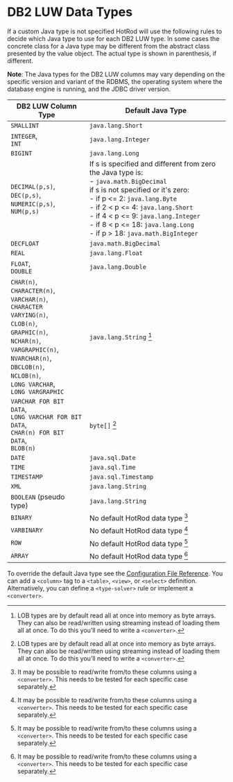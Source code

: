 # DB2 LUW Data Types

If a custom Java type is not specified HotRod will use the following rules to decide which Java type to use for each DB2 LUW type.
In some cases the concrete class for a Java type may be different from the abstract class presented by the value object. The actual type is shown in parenthesis, if different.

**Note**: The Java types for the DB2 LUW columns may vary depending on the specific version and variant of the RDBMS, the operating system where the database engine is running, and the JDBC driver version.

| DB2 LUW Column Type | Default Java Type |
| -- | -- |
| `SMALLINT` | `java.lang.Short` |
| `INTEGER`,<br/>`INT` | `java.lang.Integer` |
| `BIGINT` | `java.lang.Long` |
| `DECIMAL(p,s)`,<br/>`DEC(p,s)`,<br/>`NUMERIC(p,s)`,<br/>`NUM(p,s)` | If s is specified and different from zero the Java type is:<br/>- `java.math.BigDecimal`<br/>if s is not specified or it's zero:<br/>- if p <= 2: `java.lang.Byte`<br/>- if 2 < p <= 4: `java.lang.Short`<br/>- if 4 < p <= 9: `java.lang.Integer`<br/>- if 8 < p <= 18: `java.lang.Long`<br/>- if p > 18: `java.math.BigInteger` |
| `DECFLOAT` | `java.math.BigDecimal` |
| `REAL` | `java.lang.Float` |
| `FLOAT`,<br/>`DOUBLE` | `java.lang.Double`
| `CHAR(n)`,<br/> `CHARACTER(n)`,<br/>`VARCHAR(n)`,<br/>`CHARACTER VARYING(n)`,<br/>`CLOB(n)`,<br/>`GRAPHIC(n)`,<br/>`NCHAR(n)`,<br/>`VARGRAPHIC(n)`,<br/>`NVARCHAR(n)`,<br/>`DBCLOB(n)`,<br/>`NCLOB(n)`,<br/>`LONG VARCHAR`,<br/>`LONG VARGRAPHIC` | `java.lang.String` [^1] |
| `VARCHAR FOR BIT DATA`,<br/>`LONG VARCHAR FOR BIT DATA`,<br/>`CHAR(n) FOR BIT DATA`,<br/>`BLOB(n)` | `byte[]` [^1] |
| `DATE` | `java.sql.Date` |
| `TIME` | `java.sql.Time` |
| `TIMESTAMP` | `java.sql.Timestamp` |
| `XML` | `java.lang.String` |
| `BOOLEAN` (pseudo type) | `java.lang.String` |
| `BINARY` | No default HotRod data type [^2] |
| `VARBINARY` | No default HotRod data type [^2] |
| `ROW` | No default HotRod data type [^2] |
| `ARRAY` | No default HotRod data type [^2] |

[^1]: LOB types are by default read all at once into memory as byte arrays. They can also be read/written using streaming instead of loading them all at once. To do this you’ll need to write a `<converter>`.

[^2]: It may be possible to read/write from/to these columns using a `<converter>`. This needs to be tested for each specific case separately.

To override the default Java type see the [Configuration File Reference](../configuration-file-structure.md). You can add a `<column>` tag to a `<table>`, `<view>`, or `<select>` definition. Alternatively, you can define a `<type-solver>` rule or implement a `<converter>`.

